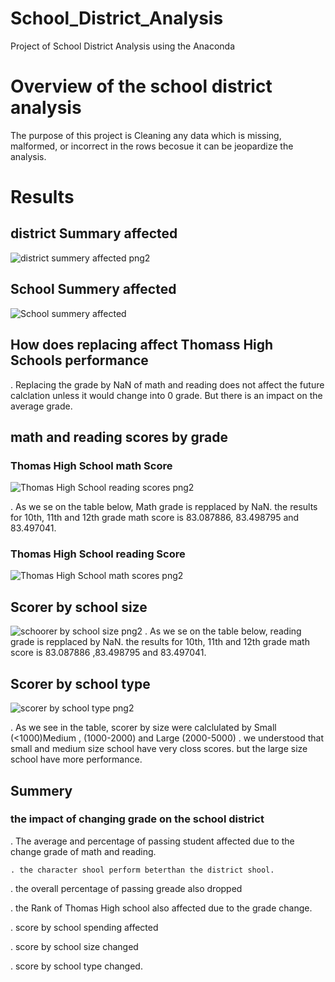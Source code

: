 # School_District_Analysis
Project of School District Analysis using the Anaconda
# Overview of the school district analysis

The purpose of this project is Cleaning any data which is missing, malformed, or incorrect in the rows becosue it can be jeopardize the analysis.

# Results
 ## district Summary affected

![district summery affected png2](https://user-images.githubusercontent.com/80365882/114343304-73d53000-9b12-11eb-9a08-5e0ea97ff048.png)
## School Summery affected

![School summery affected](https://user-images.githubusercontent.com/80365882/114343497-d62e3080-9b12-11eb-894e-691839ac642c.png)

## How does replacing affect Thomass High Schools performance

   . Replacing the grade by NaN of math and reading does not affect the future calclation unless it would change into 0 grade. But there is an impact on the average grade.
  
 ## math and reading scores by grade 
  ### Thomas High School math Score
 ![Thomas High School reading scores png2](https://user-images.githubusercontent.com/80365882/114343735-62405800-9b13-11eb-9d69-8dd569b73d1c.png)

   .  As we se on  the table below, Math grade is repplaced by NaN. the results for 10th, 11th and 12th grade math score is 83.087886,	83.498795	and 83.497041.
 
   ### Thomas High School reading Score
   ![Thomas High School math scores png2](https://user-images.githubusercontent.com/80365882/114343658-391fc780-9b13-11eb-881d-ebb402bf16a7.png)
  
   
        
  ## Scorer by school size
   ![schoorer by school size png2](https://user-images.githubusercontent.com/80365882/114343959-d418a180-9b13-11eb-8219-9b214cd567c2.png)
   .  As we se on  the table below, reading grade is repplaced by NaN. the results for 10th, 11th and 12th grade math score is 83.087886	,83.498795 and	83.497041.
   ## Scorer by school type
   ![scorer by school type png2](https://user-images.githubusercontent.com/80365882/114344121-1f32b480-9b14-11eb-94f2-1136bcd64839.png)

   . As we see in the table, scorer by size were calclulated by Small (<1000)Medium , (1000-2000) and Large (2000-5000)	. we understood that small and medium size school have very closs scores. but the large size school have more performance.
  

  ## Summery 
   ### the impact of changing grade on the school district
   
   . The average and percentage of passing student affected due to the change grade of math and reading.
   
    . the character shool perform beterthan the district shool.
    
   . the overall percentage of passing greade also dropped
   
   . the Rank of Thomas High school also affected due to the grade change.
   
   . score by school spending affected
   
   . score by school size changed
   
   . score by school type changed.
    
  
  
  


